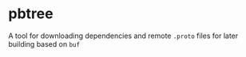 # pbtree
A tool for downloading dependencies and remote `.proto` files for later building based on `buf` 
 
